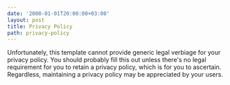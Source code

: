 ```yaml
---
date: '2000-01-01T20:00:00+03:00'
layout: post
title: Privacy Policy
path: privacy-policy
---
```


Unfortunately, this template cannot provide generic legal verbiage for your privacy policy. You should probably fill this out unless there's no legal requirement for you to retain a privacy policy, which is for you to ascertain. Regardless, maintaining a privacy policy may be appreciated by your users.
